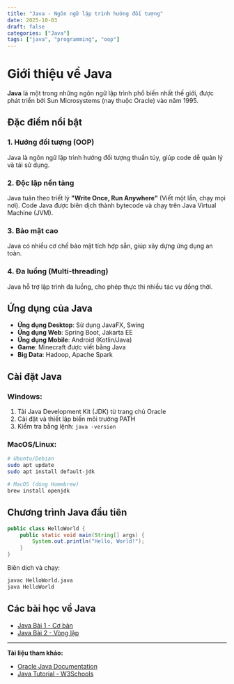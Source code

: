 ```yaml
---
title: "Java - Ngôn ngữ lập trình hướng đối tượng"
date: 2025-10-03
draft: false
categories: ["Java"]
tags: ["java", "programming", "oop"]
---
```


# Giới thiệu về Java

**Java** là một trong những ngôn ngữ lập trình phổ biến nhất thế giới, được phát triển bởi Sun Microsystems (nay thuộc Oracle) vào năm 1995.

## Đặc điểm nổi bật

### 1. Hướng đối tượng (OOP)
Java là ngôn ngữ lập trình hướng đối tượng thuần túy, giúp code dễ quản lý và tái sử dụng.

### 2. Độc lập nền tảng
Java tuân theo triết lý **"Write Once, Run Anywhere"** (Viết một lần, chạy mọi nơi). Code Java được biên dịch thành bytecode và chạy trên Java Virtual Machine (JVM).

### 3. Bảo mật cao
Java có nhiều cơ chế bảo mật tích hợp sẵn, giúp xây dựng ứng dụng an toàn.

### 4. Đa luồng (Multi-threading)
Java hỗ trợ lập trình đa luồng, cho phép thực thi nhiều tác vụ đồng thời.

## Ứng dụng của Java

- **Ứng dụng Desktop**: Sử dụng JavaFX, Swing
- **Ứng dụng Web**: Spring Boot, Jakarta EE
- **Ứng dụng Mobile**: Android (Kotlin/Java)
- **Game**: Minecraft được viết bằng Java
- **Big Data**: Hadoop, Apache Spark

## Cài đặt Java

### Windows:
1. Tải Java Development Kit (JDK) từ trang chủ Oracle
2. Cài đặt và thiết lập biến môi trường PATH
3. Kiểm tra bằng lệnh: `java -version`

### MacOS/Linux:
```bash
# Ubuntu/Debian
sudo apt update
sudo apt install default-jdk

# MacOS (dùng Homebrew)
brew install openjdk
```

## Chương trình Java đầu tiên

```java
public class HelloWorld {
    public static void main(String[] args) {
        System.out.println("Hello, World!");
    }
}
```

Biên dịch và chạy:
```bash
javac HelloWorld.java
java HelloWorld
```

## Các bài học về Java

- [Java Bài 1 - Cơ bản](/posts/java-bai1/)
- [Java Bài 2 - Vòng lặp](/posts/java-bai2/)

---

**Tài liệu tham khảo:**
- [Oracle Java Documentation](https://docs.oracle.com/en/java/)
- [Java Tutorial - W3Schools](https://www.w3schools.com/java/)